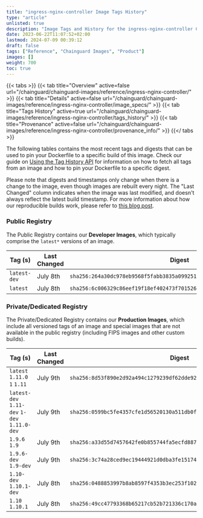 ```yaml
---
title: "ingress-nginx-controller Image Tags History"
type: "article"
unlisted: true
description: "Image Tags and History for the ingress-nginx-controller Chainguard Image"
date: 2023-06-22T11:07:52+02:00
lastmod: 2024-07-09 00:39:12
draft: false
tags: ["Reference", "Chainguard Images", "Product"]
images: []
weight: 700
toc: true
---
```


{{< tabs >}}
{{< tab title="Overview" active=false url="/chainguard/chainguard-images/reference/ingress-nginx-controller/" >}}
{{< tab title="Details" active=false url="/chainguard/chainguard-images/reference/ingress-nginx-controller/image_specs/" >}}
{{< tab title="Tags History" active=true url="/chainguard/chainguard-images/reference/ingress-nginx-controller/tags_history/" >}}
{{< tab title="Provenance" active=false url="/chainguard/chainguard-images/reference/ingress-nginx-controller/provenance_info/" >}}
{{</ tabs >}}

The following tables contains the most recent tags and digests that can be used to pin your Dockerfile to a specific build of this image. Check our guide on [Using the Tag History API](/chainguard/chainguard-images/using-the-tag-history-api/) for information on how to fetch all tags from an image and how to pin your Dockerfile to a specific digest.

Please note that digests and timestamps only change when there is a change to the image, even though images are rebuilt every night. The "Last Changed" column indicates when the image was last modified, and doesn't always reflect the latest build timestamp. For more information about how our reproducible builds work, please refer to [this blog post](https://www.chainguard.dev/unchained/reproducing-chainguards-reproducible-image-builds).

### Public Registry
The Public Registry contains our **Developer Images**, which typically comprise the `latest*` versions of an image.

| Tag (s)       | Last Changed | Digest                                                                    |
|---------------|--------------|---------------------------------------------------------------------------|
|  `latest-dev` | July 8th     | `sha256:264a30dc978eb9568f5fabb3835a099251a226bad1bc753ea7045c1230f766f2` |
|  `latest`     | July 8th     | `sha256:6c006329c86eef19f18ef402473f70152633ad973212620fcb7020db642f855e` |


### Private/Dedicated Registry
The Private/Dedicated Registry contains our **Production Images**, which include all versioned tags of an image and special images that are not available in the public registry (including FIPS images and other custom builds).

| Tag (s)                                       | Last Changed | Digest                                                                    |
|-----------------------------------------------|--------------|---------------------------------------------------------------------------|
|  `latest` `1.11.0` `1` `1.11`                 | July 9th     | `sha256:8d53f890e2d92a494c1279239df62dde92f75dd45eb16934b6749395f3c17c64` |
|  `latest-dev` `1.11-dev` `1-dev` `1.11.0-dev` | July 9th     | `sha256:0599bc5fe4357cfe1d56520130a511db0f12bae4d118403e32402656ef1652ed` |
|  `1.9.6` `1.9`                                | July 9th     | `sha256:a33d55d7457642fe0b855744fa5ecfd887477603fe88211c586dd34d9bd781e4` |
|  `1.9.6-dev` `1.9-dev`                        | July 9th     | `sha256:3c74a28ced9ec19444921d0dba3fe1517433ec155592c5e14fc3317c94391204` |
|  `1.10-dev` `1.10.1-dev`                      | July 8th     | `sha256:0488853997b8ab8597f4353b3ec253f102228db2ab3cbb5589a2b87bf6711b28` |
|  `1.10` `1.10.1`                              | July 8th     | `sha256:49cc47793368b65217cb52b721336c170a166b3020002fc17ff47e994a674ffb` |

